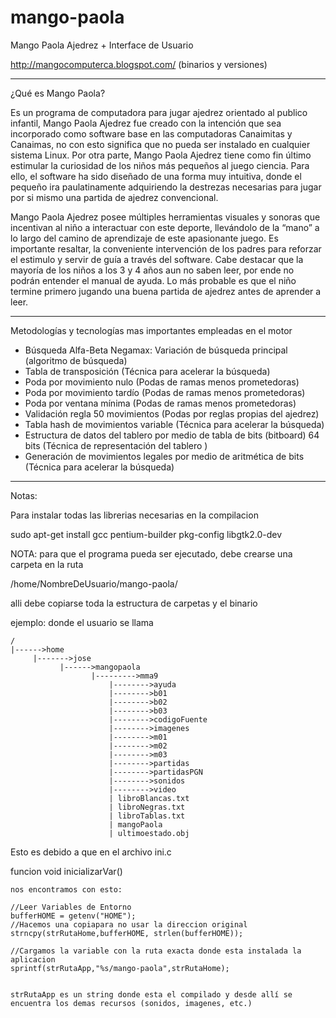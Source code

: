 # mango-paola


Mango Paola Ajedrez + Interface de Usuario

http://mangocomputerca.blogspot.com/ (binarios y versiones)

**************************************************************************************************

¿Qué es Mango Paola?

Es un programa de computadora para jugar ajedrez orientado al publico infantil, Mango Paola Ajedrez 
fue creado con la intención que sea incorporado como software base en las computadoras Canaimitas y 
Canaimas, no con esto significa que no pueda ser instalado en cualquier sistema Linux. Por otra parte, 
Mango Paola Ajedrez tiene como fin último estimular la curiosidad de los niños más pequeños al juego ciencia. 
Para ello, el software ha sido diseñado de una forma muy intuitiva, donde el pequeño ira paulatinamente adquiriendo 
la destrezas necesarias para jugar por si mismo una partida de ajedrez convencional.

Mango Paola Ajedrez posee múltiples herramientas visuales y sonoras que incentivan al niño a interactuar con 
este deporte, llevándolo de la “mano” a lo largo del camino de aprendizaje de este apasionante juego. 
Es importante resaltar, la conveniente intervención de los padres para reforzar el estimulo y servir de guía a 
través del software. Cabe destacar que la mayoría de los niños a los 3 y 4 años aun no saben leer, 
por ende no podrán entender el manual de ayuda. Lo más probable es que el niño termine primero jugando una 
buena partida de ajedrez antes de aprender a leer.

**************************************************************************************************


Metodologías y tecnologías mas importantes empleadas en el motor

* Búsqueda Alfa-Beta Negamax: Variación de búsqueda principal (algoritmo de búsqueda)
* Tabla de transposición (Técnica para acelerar la búsqueda)
* Poda por movimiento nulo (Podas de ramas menos prometedoras)
* Poda por movimiento tardío (Podas de ramas menos prometedoras)
* Poda por ventana mínima  (Podas de ramas menos prometedoras)
* Validación regla 50 movimientos (Podas por reglas propias del ajedrez)
* Tabla hash de movimientos variable (Técnica para acelerar la búsqueda)
* Estructura de datos del tablero por medio de tabla de bits (bitboard) 64 bits (Técnica de representación del tablero )
* Generación de movimientos legales por medio de aritmética de bits (Técnica para acelerar la búsqueda)


**************************************************************************************************


Notas:

Para instalar todas las librerias necesarias en la compilacion

sudo apt-get install gcc pentium-builder pkg-config libgtk2.0-dev

NOTA: para que el programa pueda ser ejecutado, debe crearse una carpeta en la ruta

/home/NombreDeUsuario/mango-paola/

alli debe copiarse toda la estructura de carpetas y el binario

ejemplo: donde el usuario se llama <jose>

	/
	|------>home
		 |------->jose
			   |------>mangopaola
				      |--------->mma9
						  |-------->ayuda
						  |-------->b01
						  |-------->b02
						  |-------->b03
						  |-------->codigoFuente
						  |-------->imagenes
						  |-------->m01
						  |-------->m02
						  |-------->m03
						  |-------->partidas
						  |-------->partidasPGN	
						  |-------->sonidos
						  |-------->video
						  | libroBlancas.txt
						  | libroNegras.txt
						  | libroTablas.txt
						  | mangoPaola
						  | ultimoestado.obj

Esto es debido a que en el archivo 
ini.c 

funcion 
void inicializarVar()
		
	nos encontramos con esto:

	//Leer Variables de Entorno
	bufferHOME = getenv("HOME");
	//Hacemos una copiapara no usar la direccion original
	strncpy(strRutaHome,bufferHOME, strlen(bufferHOME));
	
	//Cargamos la variable con la ruta exacta donde esta instalada la aplicacion
	sprintf(strRutaApp,"%s/mango-paola",strRutaHome);


	strRutaApp es un string donde esta el compilado y desde allí se encuentra los demas recursos (sonidos, imagenes, etc.)

	

		



